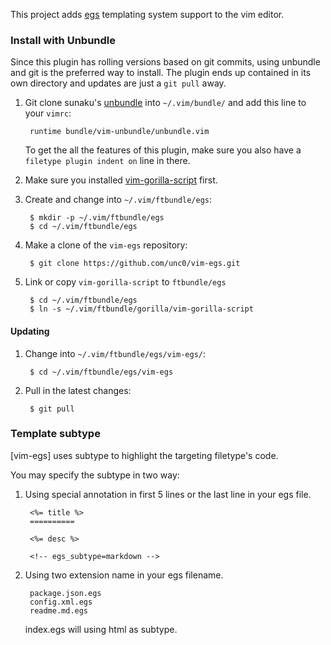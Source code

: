 This project adds [egs] templating system support to the vim editor.

[egs]: http://ckknight.github.io/egs/

### Install with Unbundle

Since this plugin has rolling versions based on git commits, using unbundle and
git is the preferred way to install. The plugin ends up contained in its own
directory and updates are just a `git pull` away.

1. Git clone sunaku's [unbundle] into `~/.vim/bundle/` and add this line to your
   `vimrc`:

        runtime bundle/vim-unbundle/unbundle.vim

    To get the all the features of this plugin, make sure you also have a
    `filetype plugin indent on` line in there.

[unbundle]: https://github.com/sunaku/vim-unbundle

2. Make sure you installed [vim-gorilla-script] first.

[vim-gorilla-script]: https://github.com/unc0/vim-gorilla-script

3. Create and change into `~/.vim/ftbundle/egs`:

        $ mkdir -p ~/.vim/ftbundle/egs
        $ cd ~/.vim/ftbundle/egs

4. Make a clone of the `vim-egs` repository:

        $ git clone https://github.com/unc0/vim-egs.git

5. Link or copy `vim-gorilla-script` to `ftbundle/egs`

        $ cd ~/.vim/ftbundle/egs
        $ ln -s ~/.vim/ftbundle/gorilla/vim-gorilla-script

#### Updating

1. Change into `~/.vim/ftbundle/egs/vim-egs/`:

        $ cd ~/.vim/ftbundle/egs/vim-egs

2. Pull in the latest changes:

        $ git pull

### Template subtype

[vim-egs] uses subtype to highlight the targeting filetype's code.

You may specify the subtype in two way:

1. Using special annotation in first 5 lines or the last line in your egs file.

        <%= title %>
        ==========
        
        <%= desc %>
        
        <!-- egs_subtype=markdown -->

2. Using two extension name in your egs filename.

        package.json.egs
        config.xml.egs
        readme.md.egs

    index.egs will using html as subtype.
